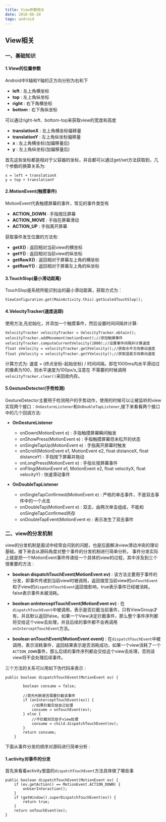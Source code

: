 ```yaml
---
title: View参数相关
date: 2018-06-20
tags: android
---
```





## View相关


### 一、基础知识

#### 1.View的位置参数

Android中X轴和Y轴的正方向分别为右和下
	
+ **left** : 左上角横坐标
+ **top** : 左上角纵坐标
+ **right** : 右下角横坐标
+ **bottom** : 右下角纵坐标

可以通过right-left、bottom-top来获取view的宽度和高度

+ **translationX** : 左上角横坐标偏移量
+ **translationY** : 左上角纵坐标偏移量
+ **x** : 左上角横坐标(加偏移量后)
+ **y** : 左上角纵坐标(加偏移量后)

首先这些坐标都是相对于父容器的坐标，并且都可以通过get/set方法获取到，几个参数的换算关系为:

	x = left + translationX	
	y = top + translationY
        
        
#### 2.MotionEvent(触摸事件)
MotionEvent代表触摸屏幕的事件，常见的事件类型有

+ **ACTION_DOWN** : 手指按压屏幕
+ **ACTION_MOVE** : 手指在屏幕滑动
+ **ACTION_UP** : 手指离开屏幕

获取事件发生位置的方法有:
	
+ **getX()** : 返回相对当前view的横坐标
+ **getY()** : 返回相对当前view的纵坐标
+ **getRawX()** : 返回相对于屏幕左上角的横坐标
+ **getRawY()** : 返回相对于屏幕左上角的纵坐标
	
#### 3.TouchSlop(最小滑动距离)

TouchSlop是系统所能识别出的最小滑动距离，获取方式为：

	ViewConfiguration.get(MainActivity.this).getScaledTouchSlop();
	
	
#### 4.VelocityTracker(速度追踪)

使用方法,先初始化，并添加一个触摸事件，然后设置时间间隔并计算:

	VelocityTracker velocityTracker = VelocityTracker.obtain();
	velocityTracker.addMovement(motionEvent);//添加触摸事件
	velocityTracker.computeCurrentVelocity(1000);//设置事件间隔并计算速度
	float xVelocity = velocityTracker.getXVelocity();//获取水平方向移动速度
	float yVelocity = velocityTracker.getYVelocity();//获取竖直方向移动速度
计算方式为: 速度 = (终点坐标-起始坐标) / 时间间隔，即在1000ms内水平滑动过的像素为100，则水平速度为100px/s,注意在
不需要的时候调用`velocityTracker.clear()`来回收内存。

#### 5.GestureDetector(手势检测)

GestureDetector主要用于检测用户的手势动作，使用的时候可以让被监听的view实现两个接口：`OnGestureListener`和`OnDoubleTapListener`,接下来看看两个接口中的几个回调方法:

+ **OnGestureListener**

	+ onDown(MotionEvent e) : 手指触摸屏幕瞬间触发
	+ onShowPress(MotionEvent e) : 手指触摸屏幕但未松开的状态
	+ onSingleTapUp(MotionEvent e) : 手指离开屏幕时触发
	+ onScroll(MotionEvent e1, MotionEvent e2, float distanceX, float distanceY) : 手指按下屏幕并拖动
	+ onLongPress(MotionEvent e) : 手指长按屏幕事件
	+ onFling(MotionEvent e1, MotionEvent e2, float velocityX, float velocityY) : 快速滑动事件

+ **OnDoubleTapListener**

	+ onSingleTapConfirmed(MotionEvent e) : 严格的单击事件，不是双击事件中的一个点击
	+ onDoubleTap(MotionEvent e) : 双击，由两次单击组成，不能和onSingleTapConfirmed共存
	+ onDoubleTapEvent(MotionEvent e) : 表示发生了双击事件

### 二、view的分发机制

view的分发机制是面试中经常会问到的问题，也是后面解决view滑动冲突的理论基础，接下来会从源码角度对整个事件的分发机制进行简单分析。
事件分发实际上就是把一个MotionEvent事件传递给一个具体的view的过程，其中涉及到三个很重要的方法 : 

+ **boolean dispatchTouchEvent(MotionEvent ev)** : 该方法主要用于事件的分发，即事件传递到当前view时被调用，返回值受当前view的`onTouchEvent`和子view的`dispatchTouchEvent`返回值影响，true表示事件已经被消耗，false表示事件未被消耗。


+ **boolean onInterceptTouchEvent(MotionEvent ev)** : 在`dispatchTouchEvent`中被调用，表示是否拦截当前事件，只有ViewGroup才有，并且默认返回false。如果一个View决定拦截事件，那么整个事件序列都将交给这个view去处理，并且后续的事件都不会再调用`onInterceptTouchEvent`方法。


+ **boolean onTouchEvent(MotionEvent event)** : 在`dispatchTouchEvent`中被调用，表示消耗事件，返回结果表示是否消耗成功，如果一个view消耗了一个`ACTION_DOWN`事件，那么后续的事件序列都会交给这个view去处理，否则该view将不会处理后续事件。

三个方法的关系可以用如下伪代码来表示 : 

	public boolean dispatchTouchEvent(MotionEvent ev) {
	
	        boolean consume = false;
	
	        //首先判断是否需要拦截该事件
	        if (onInterceptTouchEvent(ev)) {
	            //如果拦截交给自己处理
	            consume = onTouchEvent(ev);
	        } else {
	            //不拦截则交给子view处理
	            consume = child.dispatchTouchEvent(ev);
	        }
	        return consume;
	    }
	
下面从事件分发的顺序对源码进行简单分析 : 

#### 1.activity对事件的分发

首先来看看activity里面的`dispatchTouchEvent`方法具体做了哪些事

    public boolean dispatchTouchEvent(MotionEvent ev) {
        if (ev.getAction() == MotionEvent.ACTION_DOWN) {
            onUserInteraction();
        }
        if (getWindow().superDispatchTouchEvent(ev)) {
            return true;
        }
        return onTouchEvent(ev);
    }













	
	